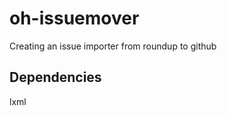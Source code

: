 oh-issuemover
=============

Creating an issue importer from roundup to github

Dependencies
------------
lxml